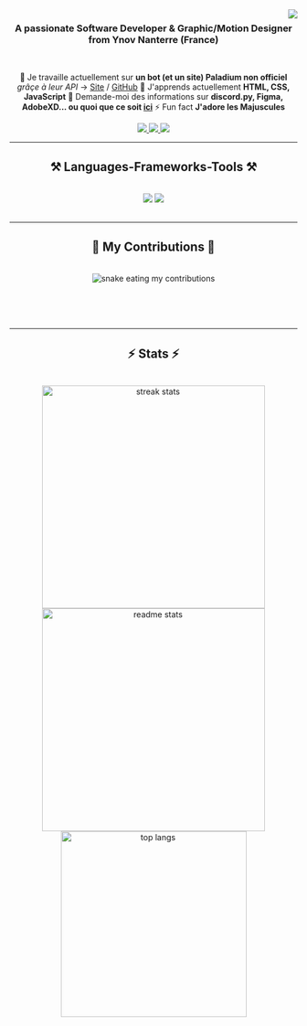 <img align="right" src="![](https://komarev.com/ghpvc/?username=HugoREGNAULT)"/>

<h3 align="center">A passionate Software Developer & Graphic/Motion Designer from Ynov Nanterre (France)</h3>

<br/>

<div align="center">
 
🔭 Je travaille actuellement sur **un bot (et un site) Paladium non officiel** *grâçe à leur API* -> [Site](https://paladium-bot.fr/) / [GitHub](https://github.com/HugoREGNAULT/paladium-bot)
🌱 J'apprends actuellement **HTML, CSS, JavaScript**
💬 Demande-moi des informations sur **discord.py, Figma, AdobeXD... ou quoi que ce soit [ici](https://github.com/HugoREGNAULT/HugoREGNAULT/issues)**
⚡ Fun fact **J'adore les Majuscules**


 </div>
 
<div align="center"> 
  <a href="mailto:contact.hugoregnault@gmail.com">
    <img src="https://img.shields.io/badge/Gmail-333333?style=for-the-badge&logo=gmail&logoColor=red" />
  </a>
  <a href="https://linkedin.com/in/hugo-regnault-8a7979317/" target="_blank">
    <img src="https://img.shields.io/badge/LinkedIn-0077B5?style=for-the-badge&logo=linkedin&logoColor=white" target="_blank" />
  </a>
  <a href="https://razioryn.fr/" target="_blank">
     <img src="https://img.shields.io/badge/Portfolio-FF5722?style=for-the-badge&logo=todoist&logoColor=white" target="_blank" /> <!-- sqlite, safari, google-chrome are other good icon options -->
  </a>
</div>

 <hr/>
 
<h2 align="center">⚒️ Languages-Frameworks-Tools ⚒️</h2>
<br/>
<div align="center">
    <img src="https://skillicons.dev/icons?i=react,html,css,vscode,github,figma,git" />
    <img src="https://skillicons.dev/icons?i=nodejs,python,javascript,typescript,java" /><br>
</div>

<br/>
<hr/>

<div align="center">
  <h2>🐍 My Contributions 🐍</h2>
  <br>
  <img alt="snake eating my contributions" src="https://raw.githubusercontent.com/HugoREGNAULT/HugoREGNAULT/output/github-contribution-grid-snake.svg" />
  
  <br/><br/><br/>
</div>

<hr/>

<h2 align="center">⚡ Stats ⚡</h2>
<br>
<div align=center>
  <img width=390 src="https://github-readme-streak-stats-HugoREGNAULT.vercel.app/?user=salesp07&count_private=true&theme=react&border_radius=10" alt="streak stats"/>
  <img width=390 src="https://github-readme-stats-HugoREGNAULT.vercel.app/api?username=salesp07&count_private=true&show_icons=true&theme=react&rank_icon=github&border_radius=10" alt="readme stats" />
  <br/>
  <img width=325 align="center" src="https://github-readme-stats-HugoREGNAULT.vercel.app/api/top-langs/?username=salesp07&hide=HTML&langs_count=8&layout=compact&theme=react&border_radius=10&size_weight=0.5&count_weight=0.5&exclude_repo=github-readme-stats" alt="top langs" />
</div>
<br/>
